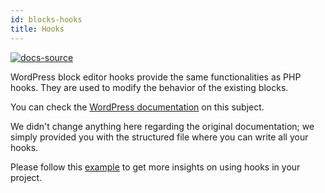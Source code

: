 ```yaml
---
id: blocks-hooks
title: Hooks
---
```


[![docs-source](https://img.shields.io/badge/source-eightshift--frontend--libs-yellow?style=for-the-badge&logo=javascript&labelColor=2a2a2a)](https://github.com/hhftechtips/eightshift-frontend-libs/tree/develop/blocks/init/src/Blocks/)

WordPress block editor hooks provide the same functionalities as PHP hooks. They are used to modify the behavior of the existing blocks.

You can check the [WordPress documentation](https://developer.wordpress.org/block-editor/developers/filters/block-filters/) on this subject.

We didn't change anything here regarding the original documentation; we simply provided you with the structured file where you can write all your hooks.

Please follow this [example](https://github.com/hhftechtips/eightshift-frontend-libs/blob/develop/blocks/init/src/Blocks/custom/column/column-hooks.js) to get more insights on using hooks in your project.
